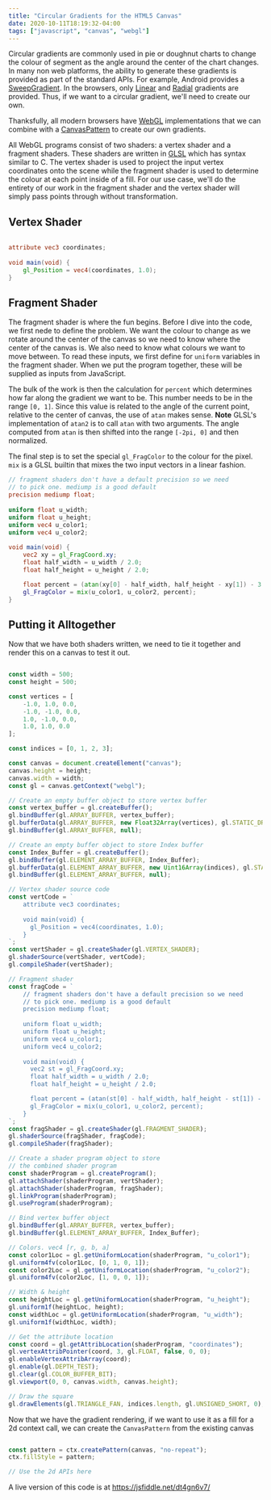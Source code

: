 ```yaml
---
title: "Circular Gradients for the HTML5 Canvas"
date: 2020-10-11T18:19:32-04:00
tags: ["javascript", "canvas", "webgl"]
---
```


Circular gradients are commonly used in pie or doughnut charts to change the colour of segment as the angle around the center of the chart changes. In many non web platforms, the ability to generate these gradients is provided as part of the standard APIs. For example, Android provides a [SweepGradient](https://www.mit.edu/afs.new/sipb/project/android/docs//reference/android/graphics/SweepGradient.html). In the browsers, only [Linear](https://developer.mozilla.org/en-US/docs/Web/API/CanvasRenderingContext2D/createLinearGradient) and [Radial](https://developer.mozilla.org/en-US/docs/Web/API/CanvasRenderingContext2D/createRadialGradient) gradients are provided. Thus, if we want to a circular gradient, we'll need to create our own.

Thanksfully, all modern browsers have [WebGL](https://developer.mozilla.org/en-US/docs/Web/API/WebGL_API) implementations that we can combine with a [CanvasPattern](https://developer.mozilla.org/en-US/docs/Web/API/CanvasPattern) to create our own gradients.

All WebGL programs consist of two shaders: a vertex shader and a fragment shaders. These shaders are written in [GLSL](https://en.wikipedia.org/wiki/OpenGL_Shading_Language) which has syntax similar to C. The vertex shader is used to project the input vertex coordinates onto the scene while the fragment shader is used to determine the colour at each point inside of a fill. For our use case, we'll do the entirety of our work in the fragment shader and the vertex shader will simply pass points through without transformation.

## Vertex Shader

```glsl

attribute vec3 coordinates;
 
void main(void) {
    gl_Position = vec4(coordinates, 1.0);
}

```

## Fragment Shader

The fragment shader is where the fun begins. Before I dive into the code, we first nede to define the problem. We want the colour to change as we rotate around the center of the canvas so we need to know where the center of the canvas is. We also need to know what colours we want to move between. To read these inputs, we first define for `uniform` variables in the fragment shader. When we put the program together, these will be supplied as inputs from JavaScript.

The bulk of the work is then the calculation for `percent` which determines how far along the gradient we want to be. This number needs to be in the range `[0, 1]`. Since this value is related to the angle of the current point, relative to the center of canvas, the use of `atan` makes sense. **Note** GLSL's implementation of `atan2` is to call `atan` with two arguments. The angle computed from `atan` is then shifted into the range `[-2pi, 0]` and then normalized.

The final step is to set the special `gl_FragColor` to the colour for the pixel. `mix` is a GLSL builtin that mixes the two input vectors in a linear fashion.


```glsl
// fragment shaders don't have a default precision so we need
// to pick one. mediump is a good default
precision mediump float;
  
uniform float u_width;
uniform float u_height;
uniform vec4 u_color1;
uniform vec4 u_color2;
  
void main(void) {
    vec2 xy = gl_FragCoord.xy;
    float half_width = u_width / 2.0;
    float half_height = u_height / 2.0;

    float percent = (atan(xy[0] - half_width, half_height - xy[1]) - 3.14) / -6.28;
    gl_FragColor = mix(u_color1, u_color2, percent);
}

```

## Putting it Alltogether

Now that we have both shaders written, we need to tie it together and render this on a canvas to test it out.

```javascript

const width = 500;
const height = 500;

const vertices = [
    -1.0, 1.0, 0.0,
    -1.0, -1.0, 0.0,
    1.0, -1.0, 0.0,
    1.0, 1.0, 0.0
];

const indices = [0, 1, 2, 3];

const canvas = document.createElement("canvas");
canvas.height = height;
canvas.width = width;
const gl = canvas.getContext("webgl");

// Create an empty buffer object to store vertex buffer
const vertex_buffer = gl.createBuffer();
gl.bindBuffer(gl.ARRAY_BUFFER, vertex_buffer);
gl.bufferData(gl.ARRAY_BUFFER, new Float32Array(vertices), gl.STATIC_DRAW);
gl.bindBuffer(gl.ARRAY_BUFFER, null);

// Create an empty buffer object to store Index buffer
const Index_Buffer = gl.createBuffer();
gl.bindBuffer(gl.ELEMENT_ARRAY_BUFFER, Index_Buffer);
gl.bufferData(gl.ELEMENT_ARRAY_BUFFER, new Uint16Array(indices), gl.STATIC_DRAW);
gl.bindBuffer(gl.ELEMENT_ARRAY_BUFFER, null);

// Vertex shader source code
const vertCode = `
    attribute vec3 coordinates;
 
    void main(void) {
      gl_Position = vec4(coordinates, 1.0);
    }
`;
const vertShader = gl.createShader(gl.VERTEX_SHADER);
gl.shaderSource(vertShader, vertCode);
gl.compileShader(vertShader);

// Fragment shader
const fragCode = `
    // fragment shaders don't have a default precision so we need
    // to pick one. mediump is a good default
    precision mediump float;
  
    uniform float u_width;
    uniform float u_height;
    uniform vec4 u_color1;
    uniform vec4 u_color2;
  
    void main(void) {
      vec2 st = gl_FragCoord.xy;
      float half_width = u_width / 2.0;
      float half_height = u_height / 2.0;

      float percent = (atan(st[0] - half_width, half_height - st[1]) - 3.14) / -6.28;
      gl_FragColor = mix(u_color1, u_color2, percent);
    }
`;
const fragShader = gl.createShader(gl.FRAGMENT_SHADER);
gl.shaderSource(fragShader, fragCode);
gl.compileShader(fragShader);

// Create a shader program object to store
// the combined shader program
const shaderProgram = gl.createProgram();
gl.attachShader(shaderProgram, vertShader);
gl.attachShader(shaderProgram, fragShader);
gl.linkProgram(shaderProgram);
gl.useProgram(shaderProgram);

// Bind vertex buffer object
gl.bindBuffer(gl.ARRAY_BUFFER, vertex_buffer);
gl.bindBuffer(gl.ELEMENT_ARRAY_BUFFER, Index_Buffer);

// Colors. vec4 [r, g, b, a]
const color1Loc = gl.getUniformLocation(shaderProgram, "u_color1");
gl.uniform4fv(color1Loc, [0, 1, 0, 1]);
const color2Loc = gl.getUniformLocation(shaderProgram, "u_color2");
gl.uniform4fv(color2Loc, [1, 0, 0, 1]);

// Width & height
const heightLoc = gl.getUniformLocation(shaderProgram, "u_height");
gl.uniform1f(heightLoc, height);
const widthLoc = gl.getUniformLocation(shaderProgram, "u_width");
gl.uniform1f(widthLoc, width);

// Get the attribute location
const coord = gl.getAttribLocation(shaderProgram, "coordinates");
gl.vertexAttribPointer(coord, 3, gl.FLOAT, false, 0, 0);
gl.enableVertexAttribArray(coord);
gl.enable(gl.DEPTH_TEST);
gl.clear(gl.COLOR_BUFFER_BIT);
gl.viewport(0, 0, canvas.width, canvas.height);

// Draw the square
gl.drawElements(gl.TRIANGLE_FAN, indices.length, gl.UNSIGNED_SHORT, 0);

```

Now that we have the gradient rendering, if we want to use it as a fill for a 2d context call, we can create the `CanvasPattern` from the existing canvas

```javascript

const pattern = ctx.createPattern(canvas, "no-repeat");
ctx.fillStyle = pattern;

// Use the 2d APIs here

```

A live version of this code is at https://jsfiddle.net/dt4gn6v7/